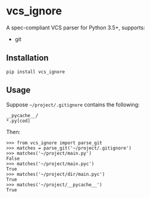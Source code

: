 # vcs_ignore
A spec-compliant VCS parser for Python 3.5+, supports:

- git

## Installation

    pip install vcs_ignore

## Usage
Suppose `~/project/.gitignore` contains the following:

    __pycache__/
    *.py[cod]

Then:

    >>> from vcs_ignore import parse_git
    >>> matches = parse_git('~/project/.gitignore')
    >>> matches('~/project/main.py')
    False
    >>> matches('~/project/main.pyc')
    True
    >>> matches('~/project/dir/main.pyc')
    True
    >>> matches('~/project/__pycache__')
    True
